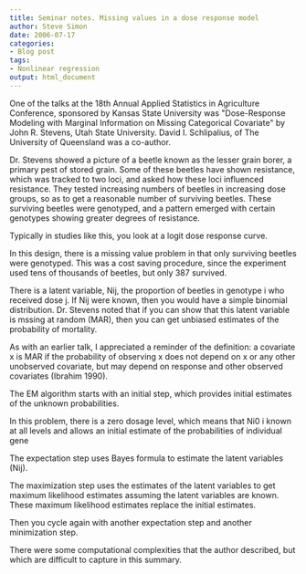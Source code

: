 ```yaml
---
title: Seminar notes. Missing values in a dose response model
author: Steve Simon
date: 2006-07-17
categories:
- Blog post
tags:
- Nonlinear regression
output: html_document
---
```

One of the talks at the 18th Annual Applied Statistics in Agriculture
Conference, sponsored by Kansas State University was \"Dose-Response
Modeling with Marginal Information on Missing Categorical Covariate\" by
John R. Stevens, Utah State University. David I. Schlipalius, of The
University of Queensland was a co-author.

Dr. Stevens showed a picture of a beetle known as the lesser grain
borer, a primary pest of stored grain. Some of these beetles have shown
resistance, which was tracked to two loci, and asked how these loci
influenced resistance. They tested increasing numbers of beetles in
increasing dose groups, so as to get a reasonable number of surviving
beetles. These surviving beetles were genotyped, and a pattern emerged
with certain genotypes showing greater degrees of resistance.

Typically in studies like this, you look at a logit dose response curve.

In this design, there is a missing value problem in that only surviving
beetles were genotyped. This was a cost saving procedure, since the
experiment used tens of thousands of beetles, but only 387 survived.

There is a latent variable, Nij, the proportion of beetles in genotype i
who received dose j. If Nij were known, then you would have a simple
binomial distribution. Dr. Stevens noted that if you can show that this
latent variable is mssing at random (MAR), then you can get unbiased
estimates of the probability of mortality.

As with an earlier talk, I appreciated a reminder of the definition: a
covariate x is MAR if the probability of observing x does not depend on
x or any other unobserved covariate, but may depend on response and
other observed covariates (Ibrahim 1990).

The EM algorithm starts with an initial step, which provides initial
estimates of the unknown probabilities.

In this problem, there is a zero dosage level, which means that Ni0 i
known at all levels and allows an initial estimate of the probabilities
of individual gene

The expectation step uses Bayes formula to estimate the latent variables
(Nij).

The maximization step uses the estimates of the latent variables to get
maximum likelihood estimates assuming the latent variables are known.
These maximum likelihood estimates replace the initial estimates.

Then you cycle again with another expectation step and another
minimization step.

There were some computational complexities that the author described,
but which are difficult to capture in this summary.

